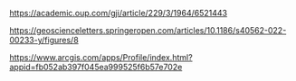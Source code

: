 https://academic.oup.com/gji/article/229/3/1964/6521443

https://geoscienceletters.springeropen.com/articles/10.1186/s40562-022-00233-y/figures/8

https://www.arcgis.com/apps/Profile/index.html?appid=fb052ab397f045ea999525f6b57e702e
